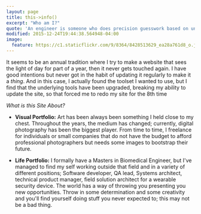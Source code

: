 ```yaml
---
layout: page
title: this->info()
excerpt: "Who am I?"
quote: 'An engineer is someone who does precision guesswork based on unreliable data provided by those of questionable knowledge.'
modified: 2015-12-24T19:44:38.564948-04:00
image:
  feature: https://c1.staticflickr.com/9/8364/8428513629_ea28a761d8_o.jpg
---
```


It seems to be an annual tradition where I try to make a website that sees the light of day for part of a year, then it never gets touched again. I have good intentions but never got in the habit of updating it regularly to make it a *thing*. And in this case, I actually found the toolset I wanted to use, but I find that the underlying tools have been upgraded, breaking my ability to update the site, so that forced me to redo my site for the 8th time

*What is this Site About?*

* **Visual Portfolio:** Art has been always been something I held close to my chest. Throughout the years, the medium has changed; currently, digital photography has been the biggest player. From time to time, I freelance for individuals or small companies that do not have the budget to afford professional photographers but needs some images to bootstrap their future.

* **Life Portfolio:** I formally have a Masters in Biomedical Engineer, but I've managed to find my self working outside that field and in a variety of different positions; Software developer, QA lead, Systems architect, technical product manager, field solution architect for a wearable security device. The world has a way of throwing you presenting you new opportunities. Throw in some determination and some creativity and you'll find yourself doing stuff you never expected to; this may not be a bad thing.


